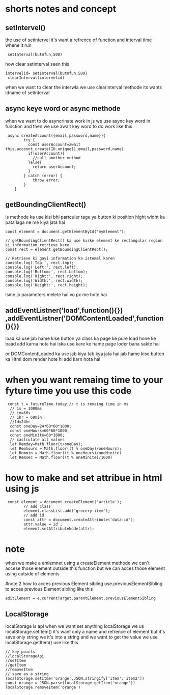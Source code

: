 # shorts notes and concept
## setIntervel()
the use of setintervel 
it's want a refrence of function and interval time whene it run 
```
 setInterval(butnfun,500)

```
how clear setinterval
seen this
 ```
 intervelid= setInterval(butnfun,500)
  clearInterval(intervelid)
 
 ```
 when we want to clear the interwla we use clearinterval methode its wants idname of setinterval 
## async keye word or async methode
when we want to do asyncrinate work in js we use async key word in function and then we use await key word to do work like this
```
 async createAccount({email,password,name}){
        try {
          const userAccount=await this.account.create(ID.unique(),email,password,name)
          if(userAccount){
            //call another method
          }else{
            return userAccount;
          }
        } catch (error) {
            throw error;
        }
    }
```
## getBoundingClientRect() 
is methode ka use kisi bhi partculer tage ya button ki position hight widht ka pata laga ne me kiya jata hai
```
const element = document.getElementById('myElement');

// getBoundingClientRect() ka use karke element ke rectangular region ki information retrieve kare
const rect = element.getBoundingClientRect();

// Retrieve ki gayi information ka istemal karen
console.log('Top:', rect.top);
console.log('Left:', rect.left);
console.log('Bottom:', rect.bottom);
console.log('Right:', rect.right);
console.log('Width:', rect.width);
console.log('Height:', rect.height);
```
isme jo parameters melete hai vo px me hote hai
## addEventListner('load',function(){}) ,addEventListner('DOMContentLoaded',function(){})
load ka use jab hame kise button ya class ka page ke pure load hone ke baad add karna hota hai iska use kare ke hame page loder bana sakte hai

or DOMContentLoaded ka use jab kiya tab kya jata hai jab hame kise button ka Html dom render hote hi add karn hota hai 

# when you want remaing time to your fyture time you use this code
```
 const t = futureTime-today;// t is remaing time in ms 
  // 1s = 1000ms 
  // im=60s
  // 1hr = 60min
  //1d=24hr
  const oneDay=24*60*60*1000;
  const oneHours=60*60*1000;
  const oneMinite=60*1000;
  // caslculate all values
  let Remday=Math.floor(t/oneDay);
  let Remhours = Math.floor((t % oneDay)/oneHours);
  let Remmin = Math.floor((t % oneHours)/oneMinite)
  let Remsec = Math.floor((t % oneMinite)/1000)

```
# how to make and set attribue in html using js
```
 const element = document.createElement('article');
        // add class
        element.classList.add('grocery-item');
        // add id
        const attr = document.createAttribute('data-id');
        attr.value = id ;
        element.setAttributeNode(attr);
```
# note
when we make a emlemnet using a createElement methode we can't accese those element outside this function but we can acces those element using outside of elements

#note 2 how to acces previous Element sibling 
 use.previousElementSibling to acces previous Element sibling like this 
```
editElement = e.currentTarget.parentElement.previousElementSibling

```
## LocalStorage 
localStorage is api when we want set anything localStorage we  us localStorage.setItem() it's want only a name and refrence of element but it's save only string we it's into a string  and we want to get the value we use localStorage.getItem() 
use like this 
```
// key points
//localStorageApi
//setItem
//getItem
//removeItem
// save as a string
localStorage.setItme('orange',JSON.stringify['item','item2'])
const orange = JSON.parse(localStorage.getItem('orange'))
localStorage.removeItem('orange')

```
